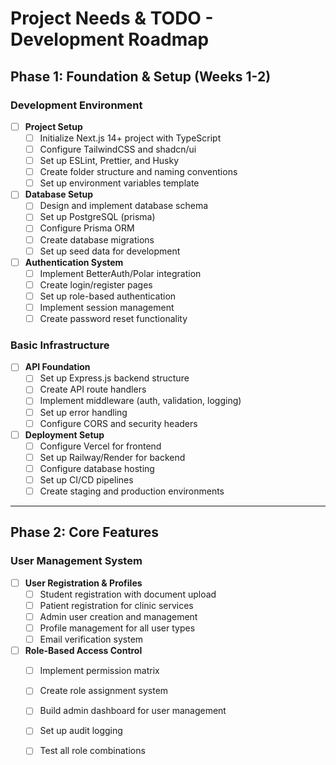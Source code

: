 # Project Needs & TODO - Development Roadmap

## Phase 1: Foundation & Setup (Weeks 1-2)

### Development Environment
- [ ] **Project Setup**
  - [ ] Initialize Next.js 14+ project with TypeScript
  - [ ] Configure TailwindCSS and shadcn/ui
  - [ ] Set up ESLint, Prettier, and Husky
  - [ ] Create folder structure and naming conventions
  - [ ] Set up environment variables template

- [ ] **Database Setup**
  - [ ] Design and implement database schema
  - [ ] Set up PostgreSQL (prisma)
  - [ ] Configure Prisma ORM
  - [ ] Create database migrations
  - [ ] Set up seed data for development

- [ ] **Authentication System**
  - [ ] Implement BetterAuth/Polar integration
  - [ ] Create login/register pages
  - [ ] Set up role-based authentication
  - [ ] Implement session management
  - [ ] Create password reset functionality

### Basic Infrastructure
- [ ] **API Foundation**
  - [ ] Set up Express.js backend structure
  - [ ] Create API route handlers
  - [ ] Implement middleware (auth, validation, logging)
  - [ ] Set up error handling
  - [ ] Configure CORS and security headers

- [ ] **Deployment Setup**
  - [ ] Configure Vercel for frontend
  - [ ] Set up Railway/Render for backend
  - [ ] Configure database hosting
  - [ ] Set up CI/CD pipelines
  - [ ] Create staging and production environments

---

## Phase 2: Core Features  

### User Management System
- [ ] **User Registration & Profiles**
  - [ ] Student registration with document upload
  - [ ] Patient registration for clinic services
  - [ ] Admin user creation and management
  - [ ] Profile management for all user types
  - [ ] Email verification system

- [ ] **Role-Based Access Control**
  - [ ] Implement permission matrix
  - [ ] Create role assignment system
  - [ ] Build admin dashboard for user management
  - [ ] Set up audit logging
  - [ ] Test all role combinations

 